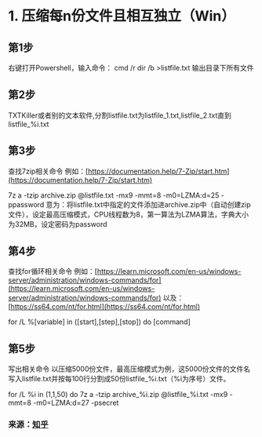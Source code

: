 # 1. 压缩每n份文件且相互独立（Win）
## 第1步
  右键打开Powershell，输入命令： cmd /r dir /b >listfile.txt 输出目录下所有文件
## 第2步
  TXTKiller或者别的文本软件,分割listfile.txt为listfile_1.txt,listfile_2.txt直到listfile_%i.txt

## 第3步
  查找7zip相关命令 例如：[https://documentation.help/7-Zip/start.htm](https://documentation.help/7-Zip/start.htm)

  7z a -tzip archive.zip @listfile.txt -mx9 -mmt=8 -m0=LZMA:d=25 -ppassword 意为：将listfile.txt中指定的文件添加进archive.zip中（自动创建zip文件），设定最高压缩模式，CPU线程数为8，第一算法为LZMA算法，字典大小为32MB，设定密码为password

## 第4步
  查找for循环相关命令 例如：[https://learn.microsoft.com/en-us/windows-server/administration/windows-commands/for](https://learn.microsoft.com/en-us/windows-server/administration/windows-commands/for) 以及：[https://ss64.com/nt/for.html](https://ss64.com/nt/for.html)

  for /L %[variable] in ([start],[step],[stop]) do [command]

## 第5步
 写出相关命令 以压缩5000份文件，最高压缩模式为例，这5000份文件的文件名写入listfile.txt并按每100行分割成50份listfile_%i.txt（%i为序号）文件。

for /L %i in (1,1,50) do 7z a -tzip archive_%i.zip @listfile_%i.txt -mx9 -mmt=8 -m0=LZMA:d=27 -psecret

### 来源：[知乎](https://www.zhihu.com/question/379054502/answer/1077926871)

